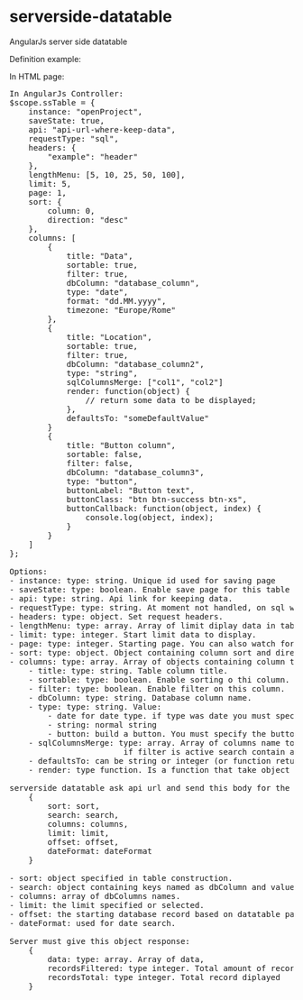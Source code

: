 # serverside-datatable
AngularJs server side datatable

Definition example:

In HTML page:
<serverside-datatable ss-class="table table-bordered table-condensed table-hover table-striped" ss-table="ssTable"></serverside-datatable>

<pre>
In AngularJs Controller:
$scope.ssTable = {
    instance: "openProject",
    saveState: true,
    api: "api-url-where-keep-data",
    requestType: "sql",
    headers: {
        "example": "header"
    },
    lengthMenu: [5, 10, 25, 50, 100],
    limit: 5,
    page: 1,
    sort: {
        column: 0,
        direction: "desc"
    },
    columns: [
        {
            title: "Data",
            sortable: true,
            filter: true,
            dbColumn: "database_column",
            type: "date",
            format: "dd.MM.yyyy",
            timezone: "Europe/Rome"
        },
        {
            title: "Location",
            sortable: true,
            filter: true,
            dbColumn: "database_column2",
            type: "string",
            sqlColumnsMerge: ["col1", "col2"]
            render: function(object) {
                // return some data to be displayed;
            },
            defaultsTo: "someDefaultValue"
        }
        {
            title: "Button column",
            sortable: false,
            filter: false,
            dbColumn: "database_column3",
            type: "button",
            buttonLabel: "Button text",
            buttonClass: "btn btn-success btn-xs",
            buttonCallback: function(object, index) {
                console.log(object, index);
            }
        }
    ]
};

Options:
- instance: type: string. Unique id used for saving page
- saveState: type: boolean. Enable save page for this table
- api: type: string. Api link for keeping data.
- requestType: type: string. At moment not handled, on sql works.
- headers: type: object. Set request headers.
- lengthMenu: type: array. Array of limit diplay data in table.
- limit: type: integer. Start limit data to display.
- page: type: integer. Starting page. You can also watch for page change.
- sort: type: object. Object containing column sort and direction (asc / desc).
- columns: type: array. Array of objects containing column tha were used to create the table:
    - title: type: string. Table column title.
    - sortable: type: boolean. Enable sorting o thi column.
    - filter: type: boolean. Enable filter on this column.
    - dbColumn: type: string. Database column name.
    - type: type: string. Value:
        - date for date type. if type was date you must specify format and timezone
        - string: normal string
        - button: build a button. You must specify the button label, class and callback.
    - sqlColumnsMerge: type: array. Array of columns name to merge for output. The data request will be sent with CONCAT(col1, ' ', col2[,....]) AS "dbColumn".
                        if filter is active search contain all columns.
    - defaultsTo: can be string or integer (or function returning string or integer) displayed if the object value is null.
    - render: type function. Is a function that take object as argument and must return somthing that will be displayed in the table.

serverside datatable ask api url and send this body for the post request:
    {
        sort: sort,
        search: search,
        columns: columns,
        limit: limit,
        offset: offset,
        dateFormat: dateFormat
    }

- sort: object specified in table construction.
- search: object containing keys named as dbColumn and value what you type in filter form.
- columns: array of dbColumns names.
- limit: the limit specified or selected.
- offset: the starting database record based on datatable page.
- dateFormat: used for date search.

Server must give this object response:
    {
        data: type: array. Array of data,
        recordsFiltered: type integer. Total amount of record filtered,
        recordsTotal: type integer. Total record diplayed
    }
<pre>
